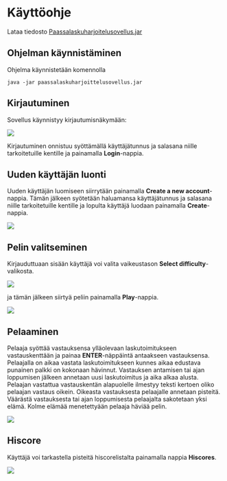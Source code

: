 # Käyttöohje
Lataa tiedosto [Paassalaskuharjoitelusovellus.jar](https://github.com/vilsuo/ot-harjoitustyo/releases/download/Loppupalautus/Paassalaskuharjoittelusovellus.jar)

## Ohjelman käynnistäminen
Ohjelma käynnistetään komennolla
```
java -jar paassalaskuharjoittelusovellus.jar
```

## Kirjautuminen
Sovellus käynnistyy kirjautumisnäkymään:

![](https://github.com/vilsuo/ot-harjoitustyo/blob/master/dokumentointi/kuvat/login.png)

Kirjautuminen onnistuu syöttämällä käyttäjätunnus ja salasana niille tarkoitetuille kentille ja painamalla **Login**-nappia.

## Uuden käyttäjän luonti
Uuden käyttäjän luomiseen siirrytään painamalla **Create a new account**-nappia. Tämän jälkeen syötetään haluamansa käyttäjätunnus ja salasana niille tarkoitetuille kentille ja lopulta käyttäjä luodaan painamalla **Create**-nappia.

![](https://github.com/vilsuo/ot-harjoitustyo/blob/master/dokumentointi/kuvat/createUser.png)

## Pelin valitseminen
Kirjauduttuaan sisään käyttäjä voi valita vaikeustason **Select difficulty**-valikosta.

![](https://github.com/vilsuo/ot-harjoitustyo/blob/master/dokumentointi/kuvat/selectDifficulty.png)

ja tämän jälkeen siirtyä peliin painamalla **Play**-nappia.

![](https://github.com/vilsuo/ot-harjoitustyo/blob/master/dokumentointi/kuvat/playSelected.png)

## Pelaaminen
Pelaaja syöttää vastauksensa ylläolevaan laskutoimitukseen vastauskenttään ja painaa **ENTER**-näppäintä antaakseen vastauksensa. Pelaajalla on aikaa vastata laskutoimitukseen kunnes aikaa edustava punainen palkki on kokonaan hävinnut. Vastauksen antamisen tai ajan loppumisen jälkeen annetaan uusi laskutoimitus ja aika alkaa alusta. Pelaajan vastattua vastauskentän alapuolelle ilmestyy teksti kertoen oliko pelaajan vastaus oikein. Oikeasta vastauksesta pelaajalle annetaan pisteitä. Väärästä vastauksesta tai ajan loppumisesta pelaajalta sakotetaan yksi elämä. Kolme elämää menetettyään pelaaja häviää pelin.

![](https://github.com/vilsuo/ot-harjoitustyo/blob/master/dokumentointi/kuvat/playView.png)

## Hiscore
Käyttäjä voi tarkastella pisteitä hiscorelistalta painamalla nappia **Hiscores**.

![](https://github.com/vilsuo/ot-harjoitustyo/blob/master/dokumentointi/kuvat/hiscoreView.png)
